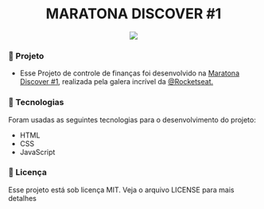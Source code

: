 <h1 align="center">MARATONA DISCOVER #1</h1>


<p align="center">
    <img src="https://github.com/YasminHernandes/maratona-discover/blob/master/screenshot/screenshot1.png">
</p>


### :rocket: Projeto
- Esse Projeto de controle de finanças foi desenvolvido na [Maratona Discover #1](https://maratonadiscover.rocketseat.com.br/inscricao), realizada pela galera incrível da [@Rocketseat.](https://github.com/Rocketseat)

### :jigsaw: Tecnologias

Foram usadas as seguintes tecnologias para o desenvolvimento do projeto:

- HTML
- CSS
- JavaScript



### :memo: Licença

Esse projeto está sob licença MIT. Veja o arquivo LICENSE para mais detalhes



